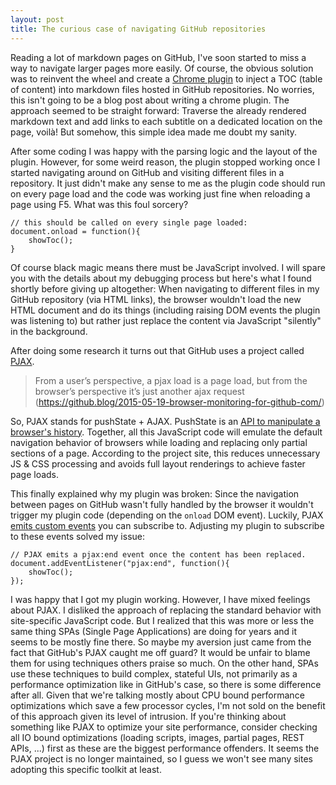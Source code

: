 ```yaml
---
layout: post
title: The curious case of navigating GitHub repositories
---
```


Reading a lot of markdown pages on GitHub, I've soon started to miss a way to navigate larger pages more easily. Of course, the obvious solution was to reinvent the wheel and create a [Chrome plugin](https://chrome.google.com/webstore/detail/github-markdown-navigator/mbigiofcajmplcghpdjmapoafafbcmen) to inject a TOC (table of content) into markdown files hosted in GitHub repositories. No worries, this isn't going to be a blog post about writing a chrome plugin. The approach seemed to be straight forward: Traverse the already rendered markdown text and add links to each subtitle on a dedicated location on the page, voilà! But somehow, this simple idea made me doubt my sanity.

After some coding I was happy with the parsing logic and the layout of the plugin. However, for some weird reason, the plugin stopped working once I started navigating around on GitHub and visiting different files in a repository. It just didn't make any sense to me as the plugin code should run on every page load and the code was working just fine when reloading a page using F5. What was this foul sorcery?

```
// this should be called on every single page loaded:
document.onload = function(){
    showToc();
}
```

Of course black magic means there must be JavaScript involved. I will spare you with the details about my debugging process but here's what I found shortly before giving up altogether: When navigating to different files in my GitHub repository (via HTML links), the browser wouldn't load the new HTML document and do its things (including raising DOM events the plugin was listening to) but rather just replace the content via JavaScript "silently" in the background.

After doing some research it turns out that GitHub uses a project called [PJAX](https://github.com/defunkt/jquery-pjax).

> From a user’s perspective, a pjax load is a page load, but from the browser’s perspective it’s just another ajax request
> (https://github.blog/2015-05-19-browser-monitoring-for-github-com/)

So, PJAX stands for pushState + AJAX. PushState is an [API to manipulate a browser's history](https://developer.mozilla.org/en-US/docs/Web/API/History_API#The_pushState()_method). Together, all this JavaScript code will emulate the default navigation behavior of browsers while loading and replacing only partial sections of a page. According to the project site, this reduces unnecessary JS & CSS processing and avoids full layout renderings to achieve faster page loads.

This finally explained why my plugin was broken: Since the navigation between pages on GitHub wasn't fully handled by the browser it wouldn't trigger my plugin code (depending on the `onload` DOM event). Luckily, PJAX [emits custom events](https://github.com/defunkt/jquery-pjax#events) you can subscribe to. Adjusting my plugin to subscribe to these events solved my issue:

```
// PJAX emits a pjax:end event once the content has been replaced.
document.addEventListener("pjax:end", function(){
    showToc();
});
```

I was happy that I got my plugin working. However, I have mixed feelings about PJAX. I disliked the approach of replacing the standard behavior with site-specific JavaScript code. But I realized that this was more or less the same thing SPAs (Single Page Applications) are doing for years and it seems to be mostly fine there. So maybe my aversion just came from the fact that GitHub's PJAX caught me off guard? It would be unfair to blame them for using techniques others praise so much. On the other hand, SPAs use these techniques to build complex, stateful UIs, not primarily as a performance optimization like in GitHub's case, so there is some difference after all. Given that we're talking mostly about CPU bound performance optimizations which save a few processor cycles, I'm not sold on the benefit of this approach given its level of intrusion. If you're thinking about something like PJAX to optimize your site performance, consider checking all IO bound optimizations (loading scripts, images, partial pages, REST APIs, ...) first as these are the biggest performance offenders. It seems the PJAX project is no longer maintained, so I guess we won't see many sites adopting this specific toolkit at least.